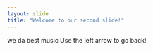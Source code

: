 ```yaml
---
layout: slide
title: "Welcome to our second slide!"
---
```

we da best music
Use the left arrow to go back!
